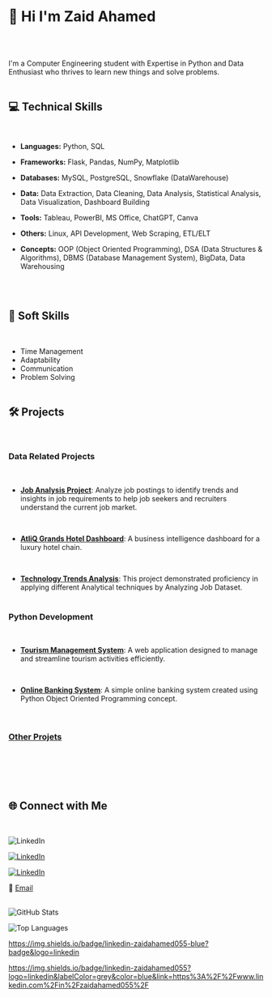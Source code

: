# 👋 Hi I'm Zaid Ahamed
<br /><br />

I'm a Computer Engineering student with Expertise in Python and Data Enthusiast who thrives to learn new things and solve problems.
<br /><br />

## 💻 Technical Skills
<br />

- **Languages:** Python, SQL

- **Frameworks:** Flask, Pandas, NumPy, Matplotlib

- **Databases:** MySQL, PostgreSQL, Snowflake (DataWarehouse)

- **Data:** Data Extraction, Data Cleaning, Data Analysis, Statistical Analysis, Data Visualization, Dashboard Building

- **Tools:** Tableau, PowerBI, MS Office, ChatGPT, Canva

- **Others:** Linux, API Development, Web Scraping, ETL/ELT

- **Concepts:** OOP (Object Oriented Programming), DSA (Data Structures & Algorithms), DBMS (Database Management System), BigData, Data Warehousing
  
<br /><br />

## :brain: Soft Skills 
<br />

* Time Management
* Adaptability
* Communication
* Problem Solving 
<br /><br />

## 🛠 Projects
<br />

### Data Related Projects
<br />

- **[Job Analysis Project](https://github.com/zaid638/Job-Analysis-Project)**: Analyze job postings to identify trends and insights in job requirements to help job seekers and recruiters understand the current job market.
<br />

- **[AtliQ Grands Hotel Dashboard](https://github.com/zaid638/Analysis-of-AtliQ-Grands-Hospitality-Domain)**: A business intelligence dashboard for a luxury hotel chain.
<br />

- **[Technology Trends Analysis](https://github.com/zaid638/IBM-Capstone-Project)**: This project demonstrated proficiency in applying different Analytical techniques by Analyzing Job Dataset.
<br /><br />


### Python Development
<br />

- **[Tourism Management System](https://github.com/zaid638/Tourism-Management-System)**: A web application designed to manage and streamline tourism activities efficiently.
<br />

- **[Online Banking System](https://github.com/zaid638/Online-Banking-System)**: A simple online banking system created using Python Object Oriented Programming concept.
<br /><br /><br />

### [Other Projets](https://github.com/zaid638?tab=repositories)
<br /><br /><br /><br />

## 🌐 Connect with Me
<br />

![LinkedIn](https://img.shields.io/badge/zaidahamed055-linkedin?logo=linkedin&label=linkedin&labelColor=grey&color=blue&link=https%3A%2F%2Fwww.linkedin.com%2Fin%2Fzaidahamed055%2F)
<br />

[![LinkedIn](https://img.shields.io/badge/LinkedIn-%230077B5.svg?style=flat&logo=linkedin&logoColor=white)](https://www.linkedin.com/in/zaidahamed055)
<br />

[![LinkedIn](https://img.shields.io/badge/LinkedIn-%230077B5.svg?style=social&logo=linkedin&logoColor=white)](https://www.linkedin.com/in/zaidahamed055)
<br />


:email:	[Email](mailto:zaidahamed638@gmail.com)
<br /><br />



![GitHub Stats](https://github-readme-stats.vercel.app/api?username=zaid638&show_icons=true&theme=radical)


![Top Languages](https://github-readme-stats.vercel.app/api/top-langs/?username=zaid638&layout=compact&theme=radical)



<!--

- 🔭 I’m currently working on data related Projects.
<br />

- 🌱 I’m currently learning Data Engineering Concepts.
<br />

- 👯 I’m looking to collaborate on data related projects.
- 🤔 I’m looking for help with ...
- 💬 Ask me about ...
- 😄 Pronouns: ...
- ⚡ Fun fact: ...
-->
https://img.shields.io/badge/linkedin-zaidahamed055-blue?badge&logo=linkedin

https://img.shields.io/badge/linkedin-zaidahamed055?logo=linkedin&labelColor=grey&color=blue&link=https%3A%2F%2Fwww.linkedin.com%2Fin%2Fzaidahamed055%2F
